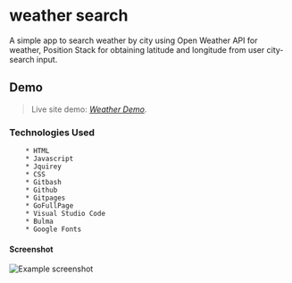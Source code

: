 # weather search

A simple app to search weather by city using Open Weather API for weather, Position Stack for obtaining latitude and longitude from user city-search input.


## Demo

> Live site demo: [_Weather Demo_](https://brandon-stewart-rgb.github.io/el-weather/). 



### Technologies Used


        * HTML
        * Javascript
        * Jquirey 
        * CSS
        * Gitbash
        * Github
        * Gitpages
        * GoFullPage
        * Visual Studio Code 
        * Bulma
        * Google Fonts

        



#### Screenshot
![Example screenshot](https://github.com/brandon-stewart-rgb/el-weather/assets/screenshot.png) 

